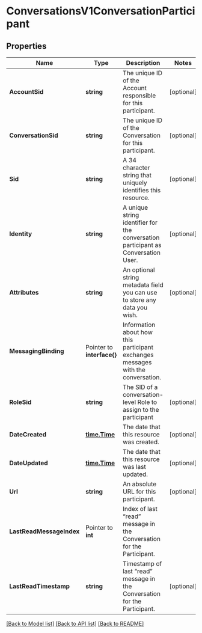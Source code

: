 # ConversationsV1ConversationParticipant

## Properties

Name | Type | Description | Notes
------------ | ------------- | ------------- | -------------
**AccountSid** | **string** | The unique ID of the Account responsible for this participant. |[optional] 
**ConversationSid** | **string** | The unique ID of the Conversation for this participant. |[optional] 
**Sid** | **string** | A 34 character string that uniquely identifies this resource. |[optional] 
**Identity** | **string** | A unique string identifier for the conversation participant as Conversation User. |[optional] 
**Attributes** | **string** | An optional string metadata field you can use to store any data you wish. |[optional] 
**MessagingBinding** | Pointer to **interface{}** | Information about how this participant exchanges messages with the conversation. |
**RoleSid** | **string** | The SID of a conversation-level Role to assign to the participant |[optional] 
**DateCreated** | [**time.Time**](time.Time.md) | The date that this resource was created. |[optional] 
**DateUpdated** | [**time.Time**](time.Time.md) | The date that this resource was last updated. |[optional] 
**Url** | **string** | An absolute URL for this participant. |[optional] 
**LastReadMessageIndex** | Pointer to **int** | Index of last “read” message in the Conversation for the Participant. |
**LastReadTimestamp** | **string** | Timestamp of last “read” message in the Conversation for the Participant. |[optional] 

[[Back to Model list]](../README.md#documentation-for-models) [[Back to API list]](../README.md#documentation-for-api-endpoints) [[Back to README]](../README.md)


